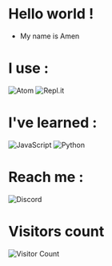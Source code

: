# Hello world !

- My name is Amen


# I use :

![Atom](https://img.shields.io/badge/Atom-%2366595C.svg?style=for-the-badge&logo=atom&logoColor=white) ![Repl.it](https://img.shields.io/badge/Repl.it-%230D101E.svg?style=for-the-badge&logo=replit&logoColor=white)


# I've learned : 
![JavaScript](https://img.shields.io/badge/javascript-%23323330.svg?style=for-the-badge&logo=javascript&logoColor=%23F7DF1E) ![Python](https://img.shields.io/badge/python-3670A0?style=for-the-badge&logo=python&logoColor=ffdd54)
# Reach me :
![Discord](https://img.shields.io/badge/%3C701452841864265759%3E-%237289DA.svg?style=for-the-badge&logo=discord&logoColor=white)

# Visitors count

![Visitor Count](https://profile-counter.glitch.me/AmineDev07/count.svg)



